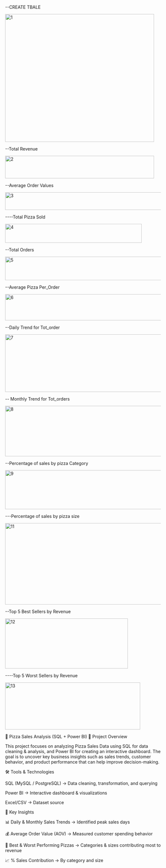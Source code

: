 --CREATE TBALE 

<img width="482" height="413" alt="1" src="https://github.com/user-attachments/assets/62266a0a-a420-4967-9ac3-addba354f2f3" />

--Total Revenue

<img width="482" height="73" alt="2" src="https://github.com/user-attachments/assets/1e03ae1a-a88e-4629-92a3-58cc217823e9" />

--Average Order Values

<img width="845" height="57" alt="3" src="https://github.com/user-attachments/assets/f9e9d992-9b4b-4df3-aaa4-5a6042e3f104" />

----Total Pizza Sold

<img width="442" height="61" alt="4" src="https://github.com/user-attachments/assets/7869108d-49ed-486a-822e-6f0d7adfc78a" />


--Total Orders

<img width="522" height="76" alt="5" src="https://github.com/user-attachments/assets/0856f4c6-0848-453b-ab42-84b736528618" />

--Average Pizza Per_Order

<img width="808" height="85" alt="6" src="https://github.com/user-attachments/assets/a6178661-f348-4427-acd3-2658f05bb163" />

--Daily Trend for Tot_order

<img width="557" height="186" alt="7" src="https://github.com/user-attachments/assets/412c4098-68b3-4267-afd4-0ee2cba4b989" />

-- Monthly Trend for Tot_orders

<img width="511" height="163" alt="8" src="https://github.com/user-attachments/assets/5e87389a-ff0b-41e1-8e8c-7bb3dd7dba3e" />

--Percentage of sales by pizza Category

<img width="875" height="126" alt="9" src="https://github.com/user-attachments/assets/308bd48c-9f9e-4225-91b9-74f18292de9b" />

---Percentage of sales by pizza size

<img width="1032" height="263" alt="11" src="https://github.com/user-attachments/assets/9ed80c55-5f15-478d-be1a-f1d253d02340" />

--Top 5 Best Sellers by Revenue

<img width="397" height="162" alt="12" src="https://github.com/user-attachments/assets/0167a69a-6f4a-4646-8ca1-219cd0579f99" />

----Top 5 Worst Sellers by Revenue

<img width="437" height="152" alt="13" src="https://github.com/user-attachments/assets/be322e38-11f0-48ed-b1b9-19b52beee641" />



🍕 Pizza Sales Analysis (SQL + Power BI)
📌 Project Overview

This project focuses on analyzing Pizza Sales Data using SQL for data cleaning & analysis, and Power BI for creating an interactive dashboard.
The goal is to uncover key business insights such as sales trends, customer behavior, and product performance that can help improve decision-making.

🛠 Tools & Technologies

SQL (MySQL / PostgreSQL) → Data cleaning, transformation, and querying

Power BI → Interactive dashboard & visualizations

Excel/CSV → Dataset source

🔑 Key Insights

📊 Daily & Monthly Sales Trends → Identified peak sales days

💰 Average Order Value (AOV) → Measured customer spending behavior

🍕 Best & Worst Performing Pizzas → Categories & sizes contributing most to revenue

📈 % Sales Contribution → By category and size
